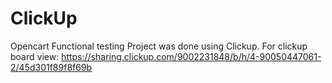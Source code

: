 # ClickUp
Opencart Functional testing Project was done using Clickup.
For clickup board view: https://sharing.clickup.com/9002231848/b/h/4-90050447061-2/45d301f89f8f69b
